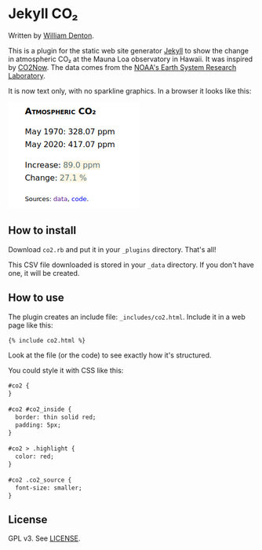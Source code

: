 # Jekyll CO₂

Written by [William Denton](https://www.miskatonic.org/).

This is a plugin for the static web site generator [Jekyll](http://jekyllrb.com/) to show the change in atmospheric CO₂ at the Mauna Loa observatory in Hawaii.  It was inspired by [CO2Now](http://co2now.org/). The data comes from the [NOAA's Earth System Research Laboratory](http://www.esrl.noaa.gov/gmd/ccgg/trends/).

It is now text only, with no sparkline graphics.  In a browser it looks like this:

![Screenshot](screenshot.png)

## How to install

Download `co2.rb` and put it in your `_plugins` directory.  That's all!

This CSV file downloaded is stored in your `_data` directory.  If you don't have one, it will be created.

## How to use

The plugin creates an include file: `_includes/co2.html`.  Include it in a web page like this:

    {% include co2.html %}

Look at the file (or the code) to see exactly how it's structured.

You could style it with CSS like this:

    #co2 {
	}

    #co2 #co2_inside {
      border: thin solid red;
      padding: 5px;
    }

    #co2 > .highlight {
      color: red;
    }

    #co2 .co2_source {
      font-size: smaller;
    }

## License

GPL v3.  See [LICENSE](LICENSE).
